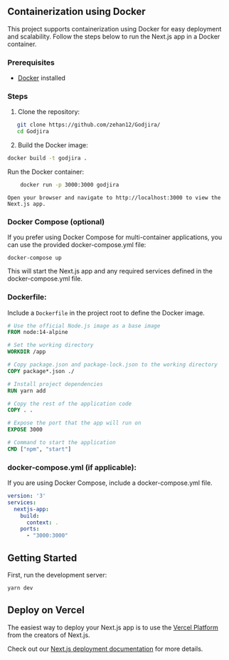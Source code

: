 ## Containerization using Docker

This project supports containerization using Docker for easy deployment and scalability. Follow the steps below to run the Next.js app in a Docker container.

### Prerequisites
- [Docker](https://www.docker.com/get-started) installed

### Steps

1. Clone the repository:

```bash
   git clone https://github.com/zehan12/Godjira/
   cd Godjira
```

2. Build the Docker image:

```bash
docker build -t godjira .
```

Run the Docker container:

```bash
    docker run -p 3000:3000 godjira
```

    Open your browser and navigate to http://localhost:3000 to view the Next.js app.


### Docker Compose (optional)

If you prefer using Docker Compose for multi-container applications, you can use the provided docker-compose.yml file:

```
docker-compose up
```

This will start the Next.js app and any required services defined in the docker-compose.yml file.



### **Dockerfile:**

Include a `Dockerfile` in the project root to define the Docker image.

```Dockerfile
# Use the official Node.js image as a base image
FROM node:14-alpine

# Set the working directory
WORKDIR /app

# Copy package.json and package-lock.json to the working directory
COPY package*.json ./

# Install project dependencies
RUN yarn add

# Copy the rest of the application code
COPY . .

# Expose the port that the app will run on
EXPOSE 3000

# Command to start the application
CMD ["npm", "start"]
```

### docker-compose.yml (if applicable):

If you are using Docker Compose, include a docker-compose.yml file.

```yaml 
version: '3'
services:
  nextjs-app:
    build:
      context: .
    ports:
      - "3000:3000"
```

## Getting Started

First, run the development server:

```bash
yarn dev
```

## Deploy on Vercel

The easiest way to deploy your Next.js app is to use the [Vercel Platform](https://vercel.com/new?utm_medium=default-template&filter=next.js&utm_source=create-next-app&utm_campaign=create-next-app-readme) from the creators of Next.js.

Check out our [Next.js deployment documentation](https://nextjs.org/docs/deployment) for more details.
